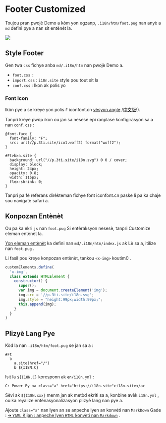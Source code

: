 # Footer Customized

Toujou pran pwojè Demo a kòm yon egzanp, `.i18n/htm/foot.pug` nan anyè a `md` defini pye a nan sit entènèt la.

![](https://p.3ti.site/1721286077.avif)

## Style Footer

Gen twa `css` fichye anba `md/.i18n/htm` nan pwojè Demo a.

* `foot.css` :
* `import.css` : `i18n.site` style pou tout sit la
* `conf.css` : Ikon ak polis yo

### Font Icon

Ikòn pye a se kreye yon polis `F` iconfont.cn [vèsyon angle](https://www.iconfont.cn/?lang=en-us) /[中文版](https://www.iconfont.cn/?lang=zh)!).

Tanpri kreye pwòp ikon ou jan sa nesesè epi ranplase konfigirasyon sa a nan `conf.css` :

```
@font-face {
  font-family: "F";
  src: url(//p.3ti.site/ico1.woff2) format("woff2");
}

#Ft>b>a.site {
  background: url("//p.3ti.site/i18n.svg") 0 0 / cover;
  display: block;
  height: 24px;
  opacity: 0.8;
  width: 115px;
  flex-shrink: 0;
}
```

Tanpri pa fè referans dirèkteman fichye font iconfont.cn paske li pa ka chaje sou navigatè safari a.

## Konpozan Entènèt

Ou pa ka ekri `js` nan `foot.pug` Si entèraksyon nesesè, tanpri Customize eleman entènèt la.

[Yon eleman entènèt](https://www.freecodecamp.org/news/build-your-first-web-component/) ka defini nan `md/.i18n/htm/index.js` ak Lè sa a, itilize nan `foot.pug` .

Li fasil pou kreye konpozan entènèt, tankou `<x-img>` koutim0 .

```js
customElements.define(
  'x-img',
  class extends HTMLElement {
    constructor() {
      super();
      var img = document.createElement('img');
      img.src = '//p.3ti.site/i18n.svg';
      img.style = "height:99px;width:99px;";
      this.append(img);
    }
  }
)
```

## Plizyè Lang Pye

Kòd la nan `.i18n/htm/foot.pug` se jan sa a :

```
#Ft
  b
    a.site(href="/")
    b ${I18N.C}
```

Isit la `${I18N.C}` koresponn ak `en/i18n.yml` :

```
C: Power By <a class="a" href="https://i18n.site">i18n.site</a>
```

Sèvi ak `${I18N.xxx}` menm jan ak metòd ekriti sa a, konbine avèk `i18n.yml` , ou ka reyalize entènasyonalizasyon plizyè lang nan pye a.

Ajoute `class="a"` nan lyen an se anpeche lyen an konvèti nan `MarkDown` Gade :
 [➔ `YAML` Kijan : anpeche lyen `HTML` konvèti nan `Markdown`](/i18/qa#H2) .